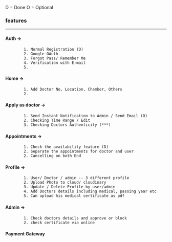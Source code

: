 D = Done
O = Optional

### features ###
-----------------------------------------
#### Auth -> 
            1. Normal Registration (D)
            2. Google OAuth
            3. Forgot Pass/ Remember Me
            4. Verification with E-mail
            5.

#### Home ->
            1. Add Doctor No, Location, Chamber, Others
            2.

#### Apply as doctor ->
            1. Send Instant Notification to Admin / Send Email (O)
            2. Checking Time Range / Edit
            3. Checking Doctors Authenticity (***)
            
#### Appointments ->
            1. Check the availability feature (D)
            2. Separate the appointments for doctor and user
            2. Cancelling on both End

#### Profile ->
            1. User/ Doctor / admin -- 3 different profile
            2. Upload Photo to cloud/ cloudinary
            3. Update / Delete Profile by user/admin
            4. Add Doctors details including medical, passing year etc
            5. Can upload his medical certificate as pdf

#### Admin -> 
            1. Check doctors details and approve or block
            2. check certificate via online
            

#### Payment Gateway